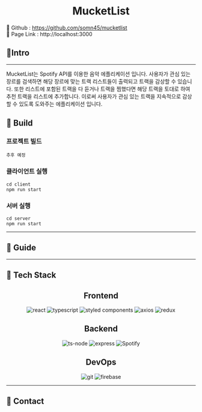<center>
<h1>MucketList</h1>
</center>

🔗 Github : https://github.com/somn45/mucketlist  
🔗 Page Link : http://localhost:3000

## 🎉Intro

---

MucketList는 Spotify API를 이용한 음악 에플리케이션 입니다. 사용자가 관심 있는 장르를 검색하면 해당 장르에 맞는 트랙 리스트들이 출력되고 트랙을 감상할 수 있습니다. 또한 리스트에 포함된 트랙을 다 듣거나 트랙을 찜했다면 해당 트랙을 토대로 하여 추천 트랙을 리스트에 추가합니다. 이로써 사용자가 관심 있는 트랙을 지속적으로 감상 할 수 있도록 도와주는 에플리케이션 입니다.

## 💾 Build

### 프로젝트 빌드

```
추후 예정
```

### 클라이언트 실행

```
cd client
npm run start
```

### 서버 실행

```
cd server
npm run start
```

---

## 📕 Guide

---

## 🔧 Tech Stack

<center><h2>Frontend</h2></center>

<center>
<img alt="react" src ="https://img.shields.io/badge/react-61DAFB.svg?&style=for-the-badge&logo=react&logoColor=black"/>
<img alt="typescript" src ="https://img.shields.io/badge/typescript-3178C6.svg?&style=for-the-badge&logo=typescript&logoColor=white"/>
<img alt="styled components" src ="https://img.shields.io/badge/styled components-DB7093.svg?&style=for-the-badge&logo=styled components&logoColor=white"/>
<img alt="axios" src ="https://img.shields.io/badge/axios-5A29E4.svg?&style=for-the-badge&logo=axios&logoColor=white"/>
<img alt="redux" src ="https://img.shields.io/badge/redux-764ABC.svg?&style=for-the-badge&logo=redux&logoColor=white"/>
</center>

<center><h2>Backend</h2></center>

<center>
<img alt="ts-node" src ="https://img.shields.io/badge/tsnode-3178C6.svg?&style=for-the-badge&logo=ts-node&logoColor=white"/>
<img alt="express" src ="https://img.shields.io/badge/express-000000.svg?&style=for-the-badge&logo=express&logoColor=white"/>
<img alt="Spotify" src ="https://img.shields.io/badge/SpotifyApi-1DB954.svg?&style=for-the-badge&logo=Spotify&logoColor=white"/>
</center>

<center><h2>DevOps</h2></center>

<center>
<img alt="git" src ="https://img.shields.io/badge/git-F05032.svg?&style=for-the-badge&logo=git&logoColor=white"/>
<img alt="firebase" src ="https://img.shields.io/badge/firebase-FFCA28.svg?&style=for-the-badge&logo=firebase&logoColor=black"/>
</center>

---

## 📱 Contact
